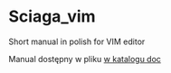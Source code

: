 # Sciaga_vim
Short manual in polish for VIM editor

Manual dostępny w pliku [w katalogu doc](https://github.com/emkaminsk/Sciaga_vim/blob/master/docs/manual_vim.adoc)
